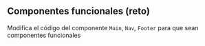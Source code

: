 ## Componentes funcionales (reto)

Modifica el código del componente `Main`, `Nav`, `Footer` para que sean componentes funcionales
